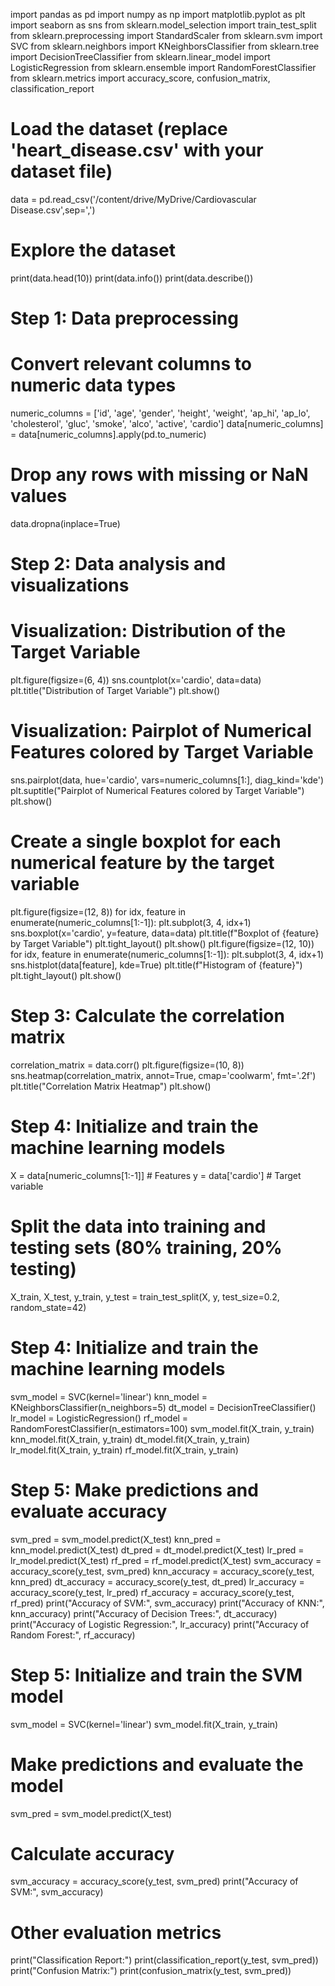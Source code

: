 import pandas as pd
import numpy as np
import matplotlib.pyplot as plt
import seaborn as sns
from sklearn.model_selection import train_test_split
from sklearn.preprocessing import StandardScaler
from sklearn.svm import SVC
from sklearn.neighbors import KNeighborsClassifier
from sklearn.tree import DecisionTreeClassifier
from sklearn.linear_model import LogisticRegression
from sklearn.ensemble import RandomForestClassifier
from sklearn.metrics import accuracy_score, confusion_matrix, classification_report
# Load the dataset (replace 'heart_disease.csv' with your dataset file)
data = pd.read_csv('/content/drive/MyDrive/Cardiovascular Disease.csv',sep=',')
# Explore the dataset
print(data.head(10))
print(data.info())
print(data.describe())
# Step 1: Data preprocessing
# Convert relevant columns to numeric data types
numeric_columns = ['id', 'age', 'gender', 'height', 'weight', 'ap_hi', 'ap_lo',
'cholesterol', 'gluc', 'smoke', 'alco', 'active', 'cardio']
data[numeric_columns] = data[numeric_columns].apply(pd.to_numeric)
# Drop any rows with missing or NaN values
data.dropna(inplace=True)
# Step 2: Data analysis and visualizations
# Visualization: Distribution of the Target Variable
plt.figure(figsize=(6, 4))
sns.countplot(x='cardio', data=data)
plt.title("Distribution of Target Variable")
plt.show()
# Visualization: Pairplot of Numerical Features colored by Target Variable
sns.pairplot(data, hue='cardio', vars=numeric_columns[1:], diag_kind='kde')
plt.suptitle("Pairplot of Numerical Features colored by Target Variable")
plt.show()
# Create a single boxplot for each numerical feature by the target variable
plt.figure(figsize=(12, 8))
for idx, feature in enumerate(numeric_columns[1:-1]):
 plt.subplot(3, 4, idx+1)
 sns.boxplot(x='cardio', y=feature, data=data)
 plt.title(f"Boxplot of {feature} by Target Variable")
plt.tight_layout()
plt.show()
plt.figure(figsize=(12, 10))
for idx, feature in enumerate(numeric_columns[1:-1]):
 plt.subplot(3, 4, idx+1)
 sns.histplot(data[feature], kde=True)
 plt.title(f"Histogram of {feature}")
plt.tight_layout()
plt.show()
# Step 3: Calculate the correlation matrix
correlation_matrix = data.corr()
plt.figure(figsize=(10, 8))
sns.heatmap(correlation_matrix, annot=True, cmap='coolwarm', fmt='.2f')
plt.title("Correlation Matrix Heatmap")
plt.show()
# Step 4: Initialize and train the machine learning models
X = data[numeric_columns[1:-1]] # Features
y = data['cardio'] # Target variable
# Split the data into training and testing sets (80% training, 20% testing)
X_train, X_test, y_train, y_test = train_test_split(X, y, test_size=0.2,
random_state=42)
# Step 4: Initialize and train the machine learning models
svm_model = SVC(kernel='linear')
knn_model = KNeighborsClassifier(n_neighbors=5)
dt_model = DecisionTreeClassifier()
lr_model = LogisticRegression()
rf_model = RandomForestClassifier(n_estimators=100)
svm_model.fit(X_train, y_train)
knn_model.fit(X_train, y_train)
dt_model.fit(X_train, y_train)
lr_model.fit(X_train, y_train)
rf_model.fit(X_train, y_train)
# Step 5: Make predictions and evaluate accuracy
svm_pred = svm_model.predict(X_test)
knn_pred = knn_model.predict(X_test)
dt_pred = dt_model.predict(X_test)
lr_pred = lr_model.predict(X_test)
rf_pred = rf_model.predict(X_test)
svm_accuracy = accuracy_score(y_test, svm_pred)
knn_accuracy = accuracy_score(y_test, knn_pred)
dt_accuracy = accuracy_score(y_test, dt_pred)
lr_accuracy = accuracy_score(y_test, lr_pred)
rf_accuracy = accuracy_score(y_test, rf_pred)
print("Accuracy of SVM:", svm_accuracy)
print("Accuracy of KNN:", knn_accuracy)
print("Accuracy of Decision Trees:", dt_accuracy)
print("Accuracy of Logistic Regression:", lr_accuracy)
print("Accuracy of Random Forest:", rf_accuracy)
# Step 5: Initialize and train the SVM model
svm_model = SVC(kernel='linear')
svm_model.fit(X_train, y_train)
# Make predictions and evaluate the model
svm_pred = svm_model.predict(X_test)
# Calculate accuracy
svm_accuracy = accuracy_score(y_test, svm_pred)
print("Accuracy of SVM:", svm_accuracy)
# Other evaluation metrics
print("Classification Report:")
print(classification_report(y_test, svm_pred))
print("Confusion Matrix:")
print(confusion_matrix(y_test, svm_pred))
